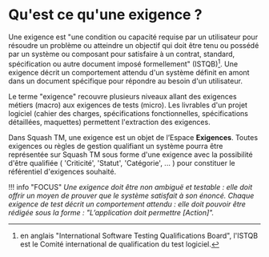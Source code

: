 # Qu'est ce qu'une exigence ?

Une exigence est "une condition ou capacité requise par un utilisateur pour résoudre un problème ou atteindre un objectif qui doit être tenu ou possédé par un système ou composant pour satisfaire à un contrat, standard, spécification ou autre document imposé formellement" (ISTQB)[^1]. Une exigence décrit un comportement attendu d'un système définit en amont dans un document spécifique pour répondre au besoin d'un utilisateur.

Le terme "exigence" recouvre plusieurs niveaux allant des exigences métiers (macro) aux exigences de tests (micro). Les livrables d'un projet logiciel (cahier des charges, spécifications fonctionnelles, spécifications détaillées, maquettes) permettent l'extraction des exigences. 

Dans Squash TM, une exigence est un objet de l’Espace **Exigences**. Toutes exigences ou règles de gestion qualifiant un système pourra être représentée sur Squash TM sous forme d'une exigence avec la possibilité d'être qualifiée ( 'Criticité', 'Statut', 'Catégorie', ... ) pour constituer le référentiel d'exigences souhaité.

!!! info "FOCUS"
	*Une exigence doit être non ambiguë et testable : elle doit offrir un moyen de prouver que le système satisfait à son énoncé.
Chaque exigence de test décrit un comportement attendu : elle doit pouvoir être rédigée sous la forme :
"L’application doit permettre [Action]".*

[^1]: en anglais  "International Software Testing Qualifications Board", l'ISTQB est le Comité international de qualification du test logiciel.






<!--stackedit_data:
eyJoaXN0b3J5IjpbMzU5NjAxMTUwLDE4ODc4Mjg1MDYsLTIxMj
UyMzU2NTgsLTIxMjUyMzU2NTgsNDAwNTYwNDE4LC0xOTUzNzE2
ODU2LC03MDYyMDY1MjAsLTE5NTM3MTY4NTYsLTcwOTU2NDg4LC
0yMTQzNzQ5NzcsMTE3MTQxMTgyMywxMzk5MDk2NDYsLTU0OTQw
NjkxNywtNzQ2MDI3MjY5LDI0ODYzMjY0MCwtMTQ1OTA4NzQ3LD
E3MDYyMTk3MTgsLTgzODQ0ODI2NiwtMTM2NDYzMTI4OCwtMTIy
NTI5NTA0MV19
-->